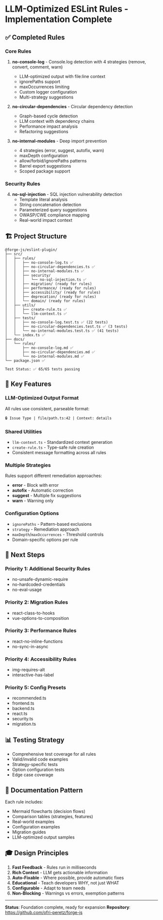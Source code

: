 # LLM-Optimized ESLint Rules - Implementation Complete

## ✅ Completed Rules

### Core Rules

1. **no-console-log** - Console.log detection with 4 strategies (remove, convert, comment, warn)

   - LLM-optimized output with file:line context
   - ignorePaths support
   - maxOccurrences limiting
   - Custom logger configuration
   - Multi-strategy suggestions

2. **no-circular-dependencies** - Circular dependency detection

   - Graph-based cycle detection
   - LLM context with dependency chains
   - Performance impact analysis
   - Refactoring suggestions

3. **no-internal-modules** - Deep import prevention
   - 4 strategies (error, suggest, autofix, warn)
   - maxDepth configuration
   - allow/forbid/ignorePaths patterns
   - Barrel export suggestions
   - Scoped package support

### Security Rules

4. **no-sql-injection** - SQL injection vulnerability detection
   - Template literal analysis
   - String concatenation detection
   - Parameterized query suggestions
   - OWASP/CWE compliance mapping
   - Real-world impact context

## 🏗️ Project Structure

```
@forge-js/eslint-plugin/
├── src/
│   ├── rules/
│   │   ├── no-console-log.ts ✅
│   │   ├── no-circular-dependencies.ts ✅
│   │   ├── no-internal-modules.ts ✅
│   │   ├── security/
│   │   │   └── no-sql-injection.ts ✅
│   │   ├── migration/ (ready for rules)
│   │   ├── performance/ (ready for rules)
│   │   ├── accessibility/ (ready for rules)
│   │   ├── deprecation/ (ready for rules)
│   │   └── domain/ (ready for rules)
│   ├── utils/
│   │   ├── create-rule.ts ✅
│   │   └── llm-context.ts ✅
│   ├── tests/
│   │   ├── no-console-log.test.ts ✅ (22 tests)
│   │   ├── no-circular-dependencies.test.ts ✅ (3 tests)
│   │   └── no-internal-modules.test.ts ✅ (41 tests)
│   └── index.ts ✅
├── docs/
│   └── rules/
│       ├── no-console-log.md ✅
│       ├── no-circular-dependencies.md ✅
│       └── no-internal-modules.md ✅
└── package.json ✅

Test Status: ✅ 65/65 tests passing
```

## 🎯 Key Features

### LLM-Optimized Output Format

All rules use consistent, parseable format:

```
🔒 Issue Type | file/path.ts:42 | Context: details
```

### Shared Utilities

- `llm-context.ts` - Standardized context generation
- `create-rule.ts` - Type-safe rule creation
- Consistent message formatting across all rules

### Multiple Strategies

Rules support different remediation approaches:

- **error** - Block with error
- **autofix** - Automatic correction
- **suggest** - Multiple fix suggestions
- **warn** - Warning only

### Configuration Options

- `ignorePaths` - Pattern-based exclusions
- `strategy` - Remediation approach
- `maxDepth`/`maxOccurrences` - Threshold controls
- Domain-specific options per rule

## 🚀 Next Steps

### Priority 1: Additional Security Rules

- no-unsafe-dynamic-require
- no-hardcoded-credentials
- no-eval-usage

### Priority 2: Migration Rules

- react-class-to-hooks
- vue-options-to-composition

### Priority 3: Performance Rules

- react-no-inline-functions
- no-sync-in-async

### Priority 4: Accessibility Rules

- img-requires-alt
- interactive-has-label

### Priority 5: Config Presets

- recommended.ts
- frontend.ts
- backend.ts
- react.ts
- security.ts
- migration.ts

## 📊 Testing Strategy

- Comprehensive test coverage for all rules
- Valid/invalid code examples
- Strategy-specific tests
- Option configuration tests
- Edge case coverage

## 📝 Documentation Pattern

Each rule includes:

- Mermaid flowcharts (decision flows)
- Comparison tables (strategies, features)
- Real-world examples
- Configuration examples
- Migration guides
- LLM-optimized output samples

## 🎓 Design Principles

1. **Fast Feedback** - Rules run in milliseconds
2. **Rich Context** - LLM gets actionable information
3. **Auto-Fixable** - Where possible, provide automatic fixes
4. **Educational** - Teach developers WHY, not just WHAT
5. **Configurable** - Adapt to team needs
6. **Non-Blocking** - Warnings vs errors, exemption patterns

---

**Status**: Foundation complete, ready for expansion
**Repository**: https://github.com/ofri-peretz/forge-js
